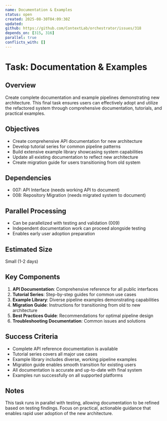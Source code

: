 ```yaml
---
name: Documentation & Examples
status: open
created: 2025-08-30T04:09:30Z
updated: 
github: https://github.com/ContextLab/orchestrator/issues/318
depends_on: [315, 316]
parallel: true
conflicts_with: []
---
```


# Task: Documentation & Examples

## Overview
Create complete documentation and example pipelines demonstrating new architecture. This final task ensures users can effectively adopt and utilize the refactored system through comprehensive documentation, tutorials, and practical examples.

## Objectives
- Create comprehensive API documentation for new architecture
- Develop tutorial series for common pipeline patterns
- Build extensive example library showcasing system capabilities
- Update all existing documentation to reflect new architecture
- Create migration guide for users transitioning from old system

## Dependencies
- 007: API Interface (needs working API to document)
- 008: Repository Migration (needs migrated system to document)

## Parallel Processing
- Can be parallelized with testing and validation (009)
- Independent documentation work can proceed alongside testing
- Enables early user adoption preparation

## Estimated Size
Small (1-2 days)

## Key Components
1. **API Documentation**: Comprehensive reference for all public interfaces
2. **Tutorial Series**: Step-by-step guides for common use cases
3. **Example Library**: Diverse pipeline examples demonstrating capabilities
4. **Migration Guide**: Instructions for transitioning from old to new architecture
5. **Best Practices Guide**: Recommendations for optimal pipeline design
6. **Troubleshooting Documentation**: Common issues and solutions

## Success Criteria
- Complete API reference documentation is available
- Tutorial series covers all major use cases
- Example library includes diverse, working pipeline examples
- Migration guide enables smooth transition for existing users
- All documentation is accurate and up-to-date with final system
- Examples run successfully on all supported platforms

## Notes
This task runs in parallel with testing, allowing documentation to be refined based on testing findings. Focus on practical, actionable guidance that enables rapid user adoption of the new architecture.